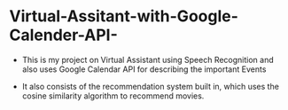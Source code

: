 # Virtual-Assitant-with-Google-Calender-API-

* This is my project on Virtual Assistant using Speech Recognition and also uses Google Calendar API for describing the important Events

* It also consists of the recommendation system built in, which uses the cosine similarity algorithm to recommend movies.

